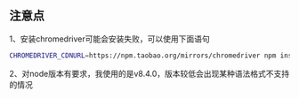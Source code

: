 ## 注意点

1、安装chromedriver可能会安装失败，可以使用下面语句
```bash
CHROMEDRIVER_CDNURL=https://npm.taobao.org/mirrors/chromedriver npm install chromedriver
```

2、对node版本有要求，我使用的是v8.4.0，版本较低会出现某种语法格式不支持的情况